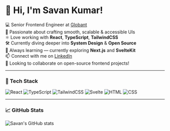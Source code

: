 # 👋 Hi, I'm Savan Kumar!

💻 Senior Frontend Engineer at [Globant](https://www.globant.com/)  
🎨 Passionate about crafting smooth, scalable & accessible UIs  
⚛️ Love working with **React**, **TypeScript**, **TailwindCSS**  
🛠 Currently diving deeper into **System Design** & **Open Source**  
🌱 Always learning — currently exploring **Next.js** and **SvelteKit**  
📫 Connect with me on [LinkedIn](https://www.linkedin.com/in/savan-kumar-860659109/)  
🚀 Looking to collaborate on open-source frontend projects!

---

### 🔧 Tech Stack
![React](https://img.shields.io/badge/-React-61DAFB?style=flat&logo=react&logoColor=white)
![TypeScript](https://img.shields.io/badge/-TypeScript-3178C6?style=flat&logo=typescript&logoColor=white)
![TailwindCSS](https://img.shields.io/badge/-TailwindCSS-38B2AC?style=flat&logo=tailwind-css&logoColor=white)
![Svelte](https://img.shields.io/badge/-Svelte-F73C00?style=flat&logo=svelte&logoColor=white)
![HTML](https://img.shields.io/badge/-HTML5-E34F26?style=flat&logo=html5&logoColor=white)
![CSS](https://img.shields.io/badge/-CSS3-1572B6?style=flat&logo=css3&logoColor=white)

---

### 📈 GitHub Stats

![Savan's GitHub stats](https://github-readme-stats.vercel.app/api?username=SavanKumar8&show_icons=true&theme=tokyonight&hide=prs)
